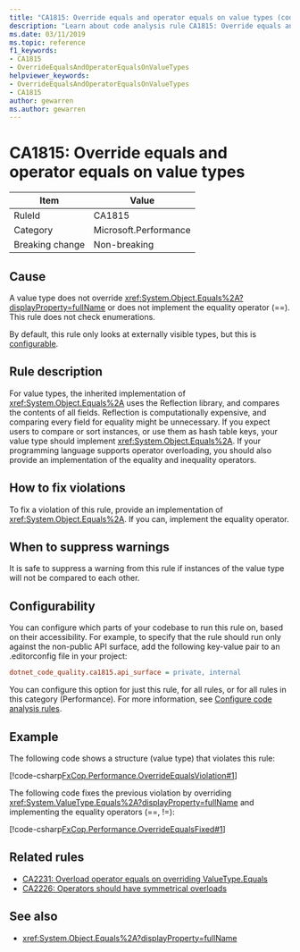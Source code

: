 ```yaml
---
title: "CA1815: Override equals and operator equals on value types (code analysis)"
description: "Learn about code analysis rule CA1815: Override equals and operator equals on value types"
ms.date: 03/11/2019
ms.topic: reference
f1_keywords:
- CA1815
- OverrideEqualsAndOperatorEqualsOnValueTypes
helpviewer_keywords:
- OverrideEqualsAndOperatorEqualsOnValueTypes
- CA1815
author: gewarren
ms.author: gewarren
---
```

# CA1815: Override equals and operator equals on value types

|Item|Value|
|-|-|
|RuleId|CA1815|
|Category|Microsoft.Performance|
|Breaking change|Non-breaking|

## Cause

A value type does not override <xref:System.Object.Equals%2A?displayProperty=fullName> or does not implement the equality operator (==). This rule does not check enumerations.

By default, this rule only looks at externally visible types, but this is [configurable](#configurability).

## Rule description

For value types, the inherited implementation of <xref:System.Object.Equals%2A> uses the Reflection library, and compares the contents of all fields. Reflection is computationally expensive, and comparing every field for equality might be unnecessary. If you expect users to compare or sort instances, or use them as hash table keys, your value type should implement <xref:System.Object.Equals%2A>. If your programming language supports operator overloading, you should also provide an implementation of the equality and inequality operators.

## How to fix violations

To fix a violation of this rule, provide an implementation of <xref:System.Object.Equals%2A>. If you can, implement the equality operator.

## When to suppress warnings

It is safe to suppress a warning from this rule if instances of the value type will not be compared to each other.

## Configurability

You can configure which parts of your codebase to run this rule on, based on their accessibility. For example, to specify that the rule should run only against the non-public API surface, add the following key-value pair to an .editorconfig file in your project:

```ini
dotnet_code_quality.ca1815.api_surface = private, internal
```

You can configure this option for just this rule, for all rules, or for all rules in this category (Performance). For more information, see [Configure code analysis rules](../configure-rules.md).

## Example

The following code shows a structure (value type) that violates this rule:

[!code-csharp[FxCop.Performance.OverrideEqualsViolation#1](../../../../samples/snippets/fundamentals/code-analysis/csharp/ca1815-override-equals-and-operator-equals-on-value-types_1.cs)]

The following code fixes the previous violation by overriding <xref:System.ValueType.Equals%2A?displayProperty=fullName> and implementing the equality operators (==, !=):

[!code-csharp[FxCop.Performance.OverrideEqualsFixed#1](../../../../samples/snippets/fundamentals/code-analysis/csharp/ca1815-override-equals-and-operator-equals-on-value-types_2.cs)]

## Related rules

- [CA2231: Overload operator equals on overriding ValueType.Equals](ca2231.md)
- [CA2226: Operators should have symmetrical overloads](ca2226.md)

## See also

- <xref:System.Object.Equals%2A?displayProperty=fullName>
